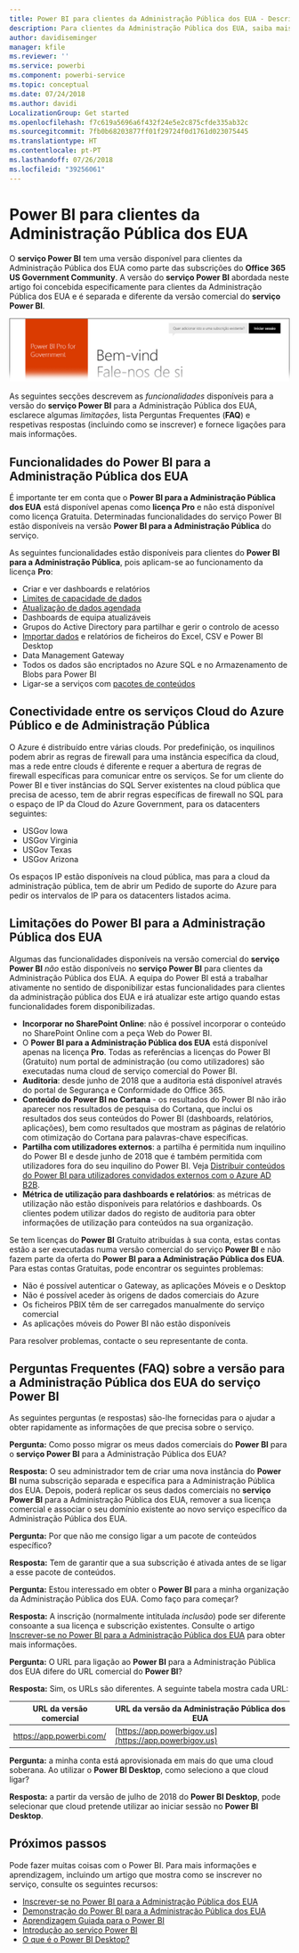 ```yaml
---
title: Power BI para clientes da Administração Pública dos EUA - Descrição geral
description: Para clientes da Administração Pública dos EUA, saiba mais sobre as funcionalidades e limitações do serviço Power BI para a Administração Pública dos EUA
author: davidiseminger
manager: kfile
ms.reviewer: ''
ms.service: powerbi
ms.component: powerbi-service
ms.topic: conceptual
ms.date: 07/24/2018
ms.author: davidi
LocalizationGroup: Get started
ms.openlocfilehash: f7c619a5696a6f432f24e5e2c875cfde335ab32c
ms.sourcegitcommit: 7fb0b68203877ff01f29724f0d1761d023075445
ms.translationtype: HT
ms.contentlocale: pt-PT
ms.lasthandoff: 07/26/2018
ms.locfileid: "39256061"
---
```

# <a name="power-bi-for-us-government-customers"></a>Power BI para clientes da Administração Pública dos EUA
O **serviço Power BI** tem uma versão disponível para clientes da Administração Pública dos EUA como parte das subscrições do **Office 365 US Government Community**. A versão do **serviço Power BI** abordada neste artigo foi concebida especificamente para clientes da Administração Pública dos EUA e é separada e diferente da versão comercial do **serviço Power BI**.

![](media/service-govus-overview/service_usgov_overview-1.png)

As seguintes secções descrevem as *funcionalidades* disponíveis para a versão do **serviço Power BI** para a Administração Pública dos EUA, esclarece algumas *limitações*, lista Perguntas Frequentes (**FAQ**) e respetivas respostas (incluindo como se inscrever) e fornece ligações para mais informações.

## <a name="features-of-power-bi-us-government"></a>Funcionalidades do Power BI para a Administração Pública dos EUA
É importante ter em conta que o **Power BI para a Administração Pública dos EUA** está disponível apenas como **licença Pro** e não está disponível como licença Gratuita. Determinadas funcionalidades do serviço Power BI estão disponíveis na versão **Power BI para a Administração Pública** do serviço.

As seguintes funcionalidades estão disponíveis para clientes do **Power BI para a Administração Pública**, pois aplicam-se ao funcionamento da licença **Pro**:

* Criar e ver dashboards e relatórios
* [Limites de capacidade de dados](service-admin-manage-your-data-storage-in-power-bi.md)
* [Atualização de dados agendada](refresh-data.md)
* Dashboards de equipa atualizáveis
* Grupos do Active Directory para partilhar e gerir o controlo de acesso
* [Importar dados](service-get-data.md) e relatórios de ficheiros do Excel, CSV e Power BI Desktop
* Data Management Gateway
* Todos os dados são encriptados no Azure SQL e no Armazenamento de Blobs para Power BI
* Ligar-se a serviços com [pacotes de conteúdos](service-connect-to-services.md)

## <a name="connectivity-between-government-and-public-azure-cloud-services"></a>Conectividade entre os serviços Cloud do Azure Público e de Administração Pública 

O Azure é distribuído entre várias clouds. Por predefinição, os inquilinos podem abrir as regras de firewall para uma instância específica da cloud, mas a rede entre clouds é diferente e requer a abertura de regras de firewall específicas para comunicar entre os serviços. Se for um cliente do Power BI e tiver instâncias do SQL Server existentes na cloud pública que precisa de acesso, tem de abrir regras específicas de firewall no SQL para o espaço de IP da Cloud do Azure Government, para os datacenters seguintes:

* USGov Iowa
* USGov Virginia
* USGov Texas
* USGov Arizona

Os espaços IP estão disponíveis na cloud pública, mas para a cloud da administração pública, tem de abrir um Pedido de suporte do Azure para pedir os intervalos de IP para os datacenters listados acima. 


## <a name="limitations-of-power-bi-us-government"></a>Limitações do Power BI para a Administração Pública dos EUA
Algumas das funcionalidades disponíveis na versão comercial do **serviço Power BI** *não* estão disponíveis no **serviço Power BI** para clientes da Administração Pública dos EUA. A equipa do Power BI está a trabalhar ativamente no sentido de disponibilizar estas funcionalidades para clientes da administração pública dos EUA e irá atualizar este artigo quando estas funcionalidades forem disponibilizadas.

* **Incorporar no SharePoint Online**: não é possível incorporar o conteúdo no SharePoint Online com a peça Web do Power BI.
* O **Power BI para a Administração Pública dos EUA** está disponível apenas na licença **Pro**. Todas as referências a licenças do Power BI (Gratuito) num portal de administração (ou como utilizadores) são executadas numa cloud de serviço comercial do Power BI.
* **Auditoria**: desde junho de 2018 que a auditoria está disponível através do portal de Segurança e Conformidade do Office 365.
* **Conteúdo do Power BI no Cortana** - os resultados do Power BI não irão aparecer nos resultados de pesquisa do Cortana, que inclui os resultados dos seus conteúdos do Power BI (dashboards, relatórios, aplicações), bem como resultados que mostram as páginas de relatório com otimização do Cortana para palavras-chave específicas.
* **Partilha com utilizadores externos**: a partilha é permitida num inquilino do Power BI e desde junho de 2018 que é também permitida com utilizadores fora do seu inquilino do Power BI. Veja [Distribuir conteúdos do Power BI para utilizadores convidados externos com o Azure AD B2B](service-admin-azure-ad-b2b.md).
* **Métrica de utilização para dashboards e relatórios**: as métricas de utilização não estão disponíveis para relatórios e dashboards. Os clientes podem utilizar dados do registo de auditoria para obter informações de utilização para conteúdos na sua organização.

Se tem licenças do **Power BI** Gratuito atribuídas à sua conta, estas contas estão a ser executadas numa versão comercial do serviço **Power BI** e não fazem parte da oferta do **Power BI para a Administração Pública dos EUA**. Para estas contas Gratuitas, pode encontrar os seguintes problemas:

* Não é possível autenticar o Gateway, as aplicações Móveis e o Desktop
* Não é possível aceder às origens de dados comerciais do Azure
* Os ficheiros PBIX têm de ser carregados manualmente do serviço comercial
* As aplicações móveis do Power BI não estão disponíveis

Para resolver problemas, contacte o seu representante de conta.

## <a name="frequently-asked-questions-faq-for-the-us-government-version-of-the-power-bi-service"></a>Perguntas Frequentes (FAQ) sobre a versão para a Administração Pública dos EUA do serviço Power BI
As seguintes perguntas (e respostas) são-lhe fornecidas para o ajudar a obter rapidamente as informações de que precisa sobre o serviço.

**Pergunta:** Como posso migrar os meus dados comerciais do **Power BI** para o **serviço Power BI** para a Administração Pública dos EUA?

**Resposta:** O seu administrador tem de criar uma nova instância do **Power BI** numa subscrição separada e específica para a Administração Pública dos EUA. Depois, poderá replicar os seus dados comerciais no **serviço Power BI** para a Administração Pública dos EUA, remover a sua licença comercial e associar o seu domínio existente ao novo serviço específico da Administração Pública dos EUA.

**Pergunta:** Por que não me consigo ligar a um pacote de conteúdos específico?

**Resposta:** Tem de garantir que a sua subscrição é ativada antes de se ligar a esse pacote de conteúdos.

**Pergunta:** Estou interessado em obter o **Power BI** para a minha organização da Administração Pública dos EUA. Como faço para começar?

**Resposta:** A inscrição (normalmente intitulada *inclusão*) pode ser diferente consoante a sua licença e subscrição existentes. Consulte o artigo [Inscrever-se no Power BI para a Administração Pública dos EUA](service-govus-signup.md) para obter mais informações.

**Pergunta:** O URL para ligação ao **Power BI** para a Administração Pública dos EUA difere do URL comercial do **Power BI**?

**Resposta:** Sim, os URLs são diferentes. A seguinte tabela mostra cada URL:

| URL da versão comercial | URL da versão da Administração Pública dos EUA |
| --- | --- |
| https://app.powerbi.com/ |[https://app.powerbigov.us](https://app.powerbigov.us) |

**Pergunta:** a minha conta está aprovisionada em mais do que uma cloud soberana. Ao utilizar o **Power BI Desktop**, como seleciono a que cloud ligar?

**Resposta:** a partir da versão de julho de 2018 do **Power BI Desktop**, pode selecionar que cloud pretende utilizar ao iniciar sessão no **Power BI Desktop**.


## <a name="next-steps"></a>Próximos passos
Pode fazer muitas coisas com o Power BI. Para mais informações e aprendizagem, incluindo um artigo que mostra como se inscrever no serviço, consulte os seguintes recursos:

* [Inscrever-se no Power BI para a Administração Pública dos EUA](service-govus-signup.md)
* <a href="https://channel9.msdn.com/Blogs/Azure/Cognitive-Services-HDInsight-and-Power-BI-on-Azure-Government">Demonstração do Power BI para a Administração Pública dos EUA</a>
* [Aprendizagem Guiada para o Power BI](guided-learning/gettingstarted.yml?tutorial-step=1)
* [Introdução ao serviço Power BI](service-get-started.md)
* [O que é o Power BI Desktop?](desktop-what-is-desktop.md)

